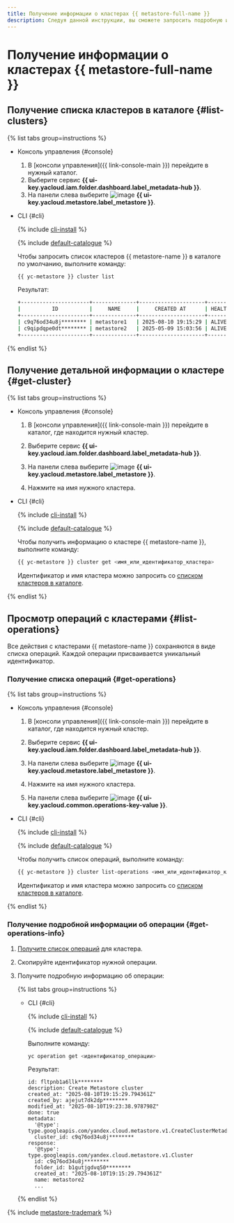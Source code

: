 ```yaml
---
title: Получение информации о кластерах {{ metastore-full-name }}
description: Следуя данной инструкции, вы сможете запросить подробную информацию об имеющихся кластерах {{ metastore-full-name }}.
---
```


# Получение информации о кластерах {{ metastore-full-name }}

## Получение списка кластеров в каталоге {#list-clusters}

{% list tabs group=instructions %}

- Консоль управления {#console}

  1. В [консоли управления]({{ link-console-main }}) перейдите в нужный каталог.
  1. Выберите сервис **{{ ui-key.yacloud.iam.folder.dashboard.label_metadata-hub }}**.
  1. На панели слева выберите ![image](../../../_assets/console-icons/database.svg) **{{ ui-key.yacloud.metastore.label_metastore }}**.


- CLI {#cli}

  {% include [cli-install](../../../_includes/cli-install.md) %}

  {% include [default-catalogue](../../../_includes/default-catalogue.md) %}

  Чтобы запросить список кластеров {{ metastore-name }} в каталоге по умолчанию, выполните команду:

  ```bash
  {{ yc-metastore }} cluster list
  ```

  Результат:

  ```bash
  +----------------------+--------------+---------------------+--------+---------+
  |          ID          |     NAME     |     CREATED AT      | HEALTH | STATUS  |
  +----------------------+--------------+---------------------+--------+---------+
  | c9q76od34u8j******** | metastore1   | 2025-08-10 19:15:29 | ALIVE  | RUNNING |
  | c9qipdqpe0dt******** | metastore2   | 2025-05-09 15:03:56 | ALIVE  | RUNNING |
  +----------------------+--------------+---------------------+--------+---------+
  ```

{% endlist %}

## Получение детальной информации о кластере {#get-cluster}

{% list tabs group=instructions %}

- Консоль управления {#console}

  1. В [консоли управления]({{ link-console-main }}) перейдите в каталог, где находится нужный кластер.
  1. Выберите сервис **{{ ui-key.yacloud.iam.folder.dashboard.label_metadata-hub }}**.
  1. На панели слева выберите ![image](../../../_assets/console-icons/database.svg) **{{ ui-key.yacloud.metastore.label_metastore }}**.

  1. Нажмите на имя нужного кластера.

- CLI {#cli}

  {% include [cli-install](../../../_includes/cli-install.md) %}

  {% include [default-catalogue](../../../_includes/default-catalogue.md) %}

  Чтобы получить информацию о кластере {{ metastore-name }}, выполните команду:

  ```bash
  {{ yc-metastore }} cluster get <имя_или_идентификатор_кластера>
  ```

  Идентификатор и имя кластера можно запросить со [списком кластеров в каталоге](#list-clusters).

{% endlist %}

## Просмотр операций с кластерами {#list-operations}

Все действия с кластерами {{ metastore-name }} сохраняются в виде списка операций. Каждой операции присваивается уникальный идентификатор.

### Получение списка операций {#get-operations}

{% list tabs group=instructions %}

- Консоль управления {#console}

  1. В [консоли управления]({{ link-console-main }}) перейдите в каталог, где находится нужный кластер.
  1. Выберите сервис **{{ ui-key.yacloud.iam.folder.dashboard.label_metadata-hub }}**.
  1. На панели слева выберите ![image](../../../_assets/console-icons/database.svg) **{{ ui-key.yacloud.metastore.label_metastore }}**.

  1. Нажмите на имя нужного кластера.
  1. На панели слева выберите ![image](../../../_assets/console-icons/list-check.svg) **{{ ui-key.yacloud.common.operations-key-value }}**.

- CLI {#cli}

  {% include [cli-install](../../../_includes/cli-install.md) %}

  {% include [default-catalogue](../../../_includes/default-catalogue.md) %}
  
  Чтобы получить список операций, выполните команду:

    ```bash
    {{ yc-metastore }} cluster list-operations <имя_или_идентификатор_кластера>
    ```

  Идентификатор и имя кластера можно запросить со [списком кластеров в каталоге](#list-clusters).

{% endlist %}

### Получение подробной информации об операции {#get-operations-info}

1. [Получите список операций](#get-operations) для кластера.
1. Скопируйте идентификатор нужной операции.
1. Получите подробную информацию об операции:

    {% list tabs group=instructions %}
    
    - CLI {#cli}
    
      {% include [cli-install](../../../_includes/cli-install.md) %}
    
      {% include [default-catalogue](../../../_includes/default-catalogue.md) %}
    
      Выполните команду:
    
        ```bash
        yc operation get <идентификатор_операции>
        ```
    
      Результат:
    
        ```text
        id: fltpnb1a6llk********
        description: Create Metastore cluster
        created_at: "2025-08-10T19:15:29.794361Z"
        created_by: ajejut7dk2dp********
        modified_at: "2025-08-10T19:23:38.978798Z"
        done: true
        metadata:
          '@type': type.googleapis.com/yandex.cloud.metastore.v1.CreateClusterMetadata
          cluster_id: c9q76od34u8j********
        response:
          '@type': type.googleapis.com/yandex.cloud.metastore.v1.Cluster
          id: c9q76od34u8j********
          folder_id: b1gutjgdvq50********
          created_at: "2025-08-10T19:15:29.794361Z"
          name: metastore2
          ...
        ```
    
    {% endlist %}

{% include [metastore-trademark](../../../_includes/metadata-hub/metastore-trademark.md) %}
